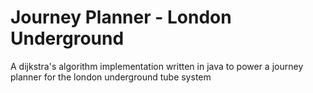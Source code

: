# Journey Planner - London Underground
A dijkstra's algorithm implementation written in java to power a journey planner for the london underground tube system
